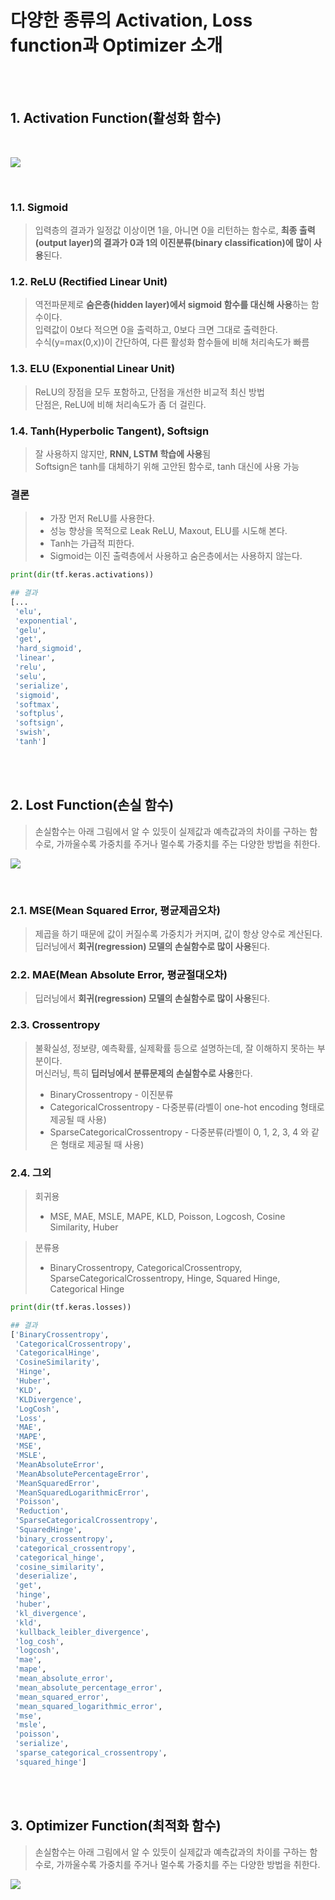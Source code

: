 # 다양한 종류의 Activation, Loss function과 Optimizer 소개

<br/><br>

## 1. Activation Function(활성화 함수)
<br/>

<img src="https://user-images.githubusercontent.com/31339365/103432250-92788080-4c1f-11eb-96e1-a2631248e39d.png"></img>

<br/>

### 1.1. Sigmoid
> 입력층의 결과가 일정값 이상이면 1을, 아니면 0을 리턴하는 함수로, **최종 출력(output layer)의 결과가 0과 1의 이진분류(binary classification)에 많이 사용**된다.

### 1.2. ReLU (Rectified Linear Unit)
> 역전파문제로 **숨은층(hidden layer)에서 sigmoid 함수를 대신해 사용**하는 함수이다. <br/>
> 입력값이 0보다 적으면 0을 출력하고, 0보다 크면 그대로 출력한다. <br/>
> 수식(y=max(0,x))이 간단하여, 다른 활성화 함수들에 비해 처리속도가 빠름 <br/>

### 1.3. ELU (Exponential Linear Unit)
> ReLU의 장점을 모두 포함하고, 단점을 개선한 비교적 최신 방법 <br/>
> 단점은, ReLU에 비해 처리속도가 좀 더 걸린다.

### 1.4. Tanh(Hyperbolic Tangent), Softsign
> 잘 사용하지 않지만, **RNN, LSTM 학습에 사용**됨 <br/>
> Softsign은 tanh를 대체하기 위해 고안된 함수로, tanh 대신에 사용 가능

### 결론
> * 가장 먼저 ReLU를 사용한다.
> * 성능 향상을 목적으로 Leak ReLU, Maxout, ELU를 시도해 본다.
> * Tanh는 가급적 피한다.
> * Sigmoid는 이진 출력층에서 사용하고 숨은층에서는 사용하지 않는다.

```python
print(dir(tf.keras.activations))

## 결과
[...
 'elu',
 'exponential',
 'gelu',
 'get',
 'hard_sigmoid',
 'linear',
 'relu',
 'selu',
 'serialize',
 'sigmoid',
 'softmax',
 'softplus',
 'softsign',
 'swish',
 'tanh']
```

<br/><br>

## 2. Lost Function(손실 함수)
> 손실함수는 아래 그림에서 알 수 있듯이 실제값과 예측값과의 차이를 구하는 함수로, 가까울수록 가중치를 주거나 멀수록 가중치를 주는 다양한 방법을 취한다.

<img src="https://user-images.githubusercontent.com/31339365/103432957-d07ba180-4c2b-11eb-8abe-83a0e6a114a6.png"></img>

<br/>

### 2.1. MSE(Mean Squared Error, 평균제곱오차)
> 제곱을 하기 때문에 값이 커질수록 가중치가 커지며, 값이 항상 양수로 계산된다. <br/>
> 딥러닝에서 **회귀(regression) 모델의 손실함수로 많이 사용**된다.

### 2.2. MAE(Mean Absolute Error, 평균절대오차)
> 딥러닝에서 **회귀(regression) 모델의 손실함수로 많이 사용**된다.

### 2.3. Crossentropy
> 불확실성, 정보량, 예측확률, 실제확률 등으로 설명하는데, 잘 이해하지 못하는 부분이다. <br/>
> 머신러닝, 특히 **딥러닝에서 분류문제의 손실함수로 사용**한다.
> * BinaryCrossentropy - 이진분류
> * CategoricalCrossentropy - 다중분류(라벨이 one-hot encoding 형태로 제공될 때 사용)
> * SparseCategoricalCrossentropy - 다중분류(라벨이 0, 1, 2, 3, 4 와 같은 형태로 제공될 때 사용)

### 2.4. 그외
> 회귀용
> * MSE, MAE, MSLE, MAPE, KLD, Poisson, Logcosh, Cosine Similarity, Huber <br/>

> 분류용
> * BinaryCrossentropy, CategoricalCrossentropy, SparseCategoricalCrossentropy, Hinge, Squared Hinge, Categorical Hinge

```python
print(dir(tf.keras.losses))

## 결과
['BinaryCrossentropy',
 'CategoricalCrossentropy',
 'CategoricalHinge',
 'CosineSimilarity',
 'Hinge',
 'Huber',
 'KLD',
 'KLDivergence',
 'LogCosh',
 'Loss',
 'MAE',
 'MAPE',
 'MSE',
 'MSLE',
 'MeanAbsoluteError',
 'MeanAbsolutePercentageError',
 'MeanSquaredError',
 'MeanSquaredLogarithmicError',
 'Poisson',
 'Reduction',
 'SparseCategoricalCrossentropy',
 'SquaredHinge',
 'binary_crossentropy',
 'categorical_crossentropy',
 'categorical_hinge',
 'cosine_similarity',
 'deserialize',
 'get',
 'hinge',
 'huber',
 'kl_divergence',
 'kld',
 'kullback_leibler_divergence',
 'log_cosh',
 'logcosh',
 'mae',
 'mape',
 'mean_absolute_error',
 'mean_absolute_percentage_error',
 'mean_squared_error',
 'mean_squared_logarithmic_error',
 'mse',
 'msle',
 'poisson',
 'serialize',
 'sparse_categorical_crossentropy',
 'squared_hinge']
```

<br/><br>

## 3. Optimizer Function(최적화 함수)
> 손실함수는 아래 그림에서 알 수 있듯이 실제값과 예측값과의 차이를 구하는 함수로, 가까울수록 가중치를 주거나 멀수록 가중치를 주는 다양한 방법을 취한다.

<img src="https://user-images.githubusercontent.com/31339365/103432957-d07ba180-4c2b-11eb-8abe-83a0e6a114a6.png"></img>

<br/>
